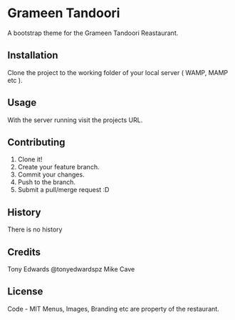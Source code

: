 # Grameen Tandoori

A bootstrap theme for the Grameen Tandoori Reastaurant.

## Installation

Clone the project to the working folder of your local server ( WAMP, MAMP etc ). 

## Usage

With the server running visit the projects URL.

## Contributing

1. Clone it!
2. Create your feature branch.
3. Commit your changes.
4. Push to the branch.
5. Submit a pull/merge request :D

## History

There is no history

## Credits

Tony Edwards @tonyedwardspz
Mike Cave

## License

Code - MIT
Menus, Images, Branding etc are property of the restaurant.
